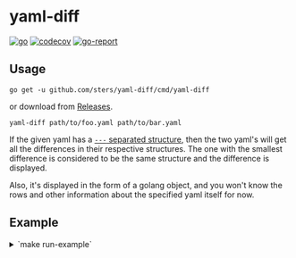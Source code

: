 # yaml-diff

[![go](https://github.com/sters/yaml-diff/workflows/Go/badge.svg)](https://github.com/sters/yaml-diff/actions?query=workflow%3AGo)
[![codecov](https://codecov.io/gh/sters/yaml-diff/branch/main/graph/badge.svg)](https://codecov.io/gh/sters/yaml-diff)
[![go-report](https://goreportcard.com/badge/github.com/sters/yaml-diff)](https://goreportcard.com/report/github.com/sters/yaml-diff)

## Usage

```
go get -u github.com/sters/yaml-diff/cmd/yaml-diff
```
or download from [Releases](https://github.com/sters/yaml-diff/releases).

```
yaml-diff path/to/foo.yaml path/to/bar.yaml
```

If the given yaml has a [`---` separated structure](https://yaml.org/spec/1.2/spec.html#id2760395), then the two yaml's will get all the differences in their respective structures. The one with the smallest difference is considered to be the same structure and the difference is displayed.

Also, it's displayed in the form of a golang object, and you won't know the rows and other information about the specified yaml itself for now.

## Example

<details><summary>`make run-example`</summary>

```text
go run cmd/yaml-diff/main.go example/a.yaml example/b.yaml
--- example/a.yaml
+++ example/b.yaml

  Map{
  	"this": Map{"is": Map{"the": String("same")}},
  }

  Map{
  	"apiVersion": String("v1"),
  	"kind":       String("Service"),
  	"metadata":   Map{"name": String("my-service")},
  	"spec": Map{
  		"ports": List{
  			Map{
- 				"port":       Number(80),
+ 				"port":       Number(8080),
  				"protocol":   String("TCP"),
  				"targetPort": Number(9376),
  			},
  		},
  		"selector": Map{"app": String("MyApp")},
  	},
  }

  Map{
  	"apiVersion": String("apps/v1"),
  	"kind":       String("Deployment"),
  	"metadata":   Map{"labels": Map{"app": String("MyApp")}, "name": String("app-deployment")},
  	"spec": Map{
- 		"replicas": uNumber(3),
+ 		"replicas": uNumber(10),
  		"selector": Map{"matchLabels": Map{"app": String("MyApp")}},
  		"template": Map{
  			"metadata": Map{"labels": Map{"app": String("MyApp")}},
  			"spec": Map{
  				"containers": List{
  					Map{
- 						"image": String("my-app:1.0.0"),
+ 						"image": String("my-app:1.1.0"),
  						"name":  String("app"),
  						"ports": List{Map{"containerPort": uNumber(9376)}},
  					},
  				},
  			},
  		},
  	},
  }

  map[String]interface{}{
+ 	"bar": List{String("missing in a.yaml")},
- 	"foo": String("missing-in-b"),
  }

+ Map{"baz": List{String("missing in a.yaml")}}

--------------------
go run cmd/yaml-diff/main.go example/b.yaml example/a.yaml
--- example/b.yaml
+++ example/a.yaml

  Map{
  	"this": Map{"is": Map{"the": String("same")}},
  }

  Map{
  	"apiVersion": String("v1"),
  	"kind":       String("Service"),
  	"metadata":   Map{"name": String("my-service")},
  	"spec": Map{
  		"ports": List{
  			Map{
- 				"port":       Number(8080),
+ 				"port":       Number(80),
  				"protocol":   String("TCP"),
  				"targetPort": Number(9376),
  			},
  		},
  		"selector": Map{"app": String("MyApp")},
  	},
  }

  Map{
  	"apiVersion": String("apps/v1"),
  	"kind":       String("Deployment"),
  	"metadata":   Map{"labels": Map{"app": String("MyApp")}, "name": String("app-deployment")},
  	"spec": Map{
- 		"replicas": Number(10),
+ 		"replicas": Number(3),
  		"selector": Map{"matchLabels": Map{"app": String("MyApp")}},
  		"template": Map{
  			"metadata": Map{"labels": Map{"app": String("MyApp")}},
  			"spec": Map{
  				"containers": List{
  					Map{
- 						"image": String("my-app:1.1.0"),
+ 						"image": String("my-app:1.0.0"),
  						"name":  String("app"),
  						"ports": List{Map{"containerPort": Number(9376)}},
  					},
  				},
  			},
  		},
  	},
  }

  map[String]interface{}{
- 	"bar": List{String("missing in a.yaml")},
+ 	"foo": String("missing-in-b"),
  }

- Map{"baz": List{String("missing in a.yaml")}}

```

</details>
